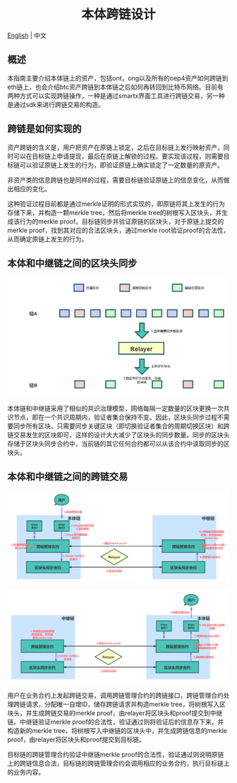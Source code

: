 <h1 align="center">本体跨链设计</h1>

[English](README.md) | 中文

## 概述

本指南主要介绍本体链上的资产，包括ont，ong以及所有的oep4资产如何跨链到eth链上，也会介绍btc资产跨链到本体链之后如何再转回到比特币网络。目前有两种方式可以实现跨链操作，一种是通过smartx界面工具进行跨链交易，另一种是通过sdk来进行跨链交易的构造。

## 跨链是如何实现的

资产跨链的含义是，用户把资产在原链上锁定，之后在目标链上发行映射资产，同时可以在目标链上申请提现，最后在原链上解锁的过程。要实现该过程，则需要目标链可以验证原链上发生的行为，即验证原链上确实锁定了一定数量的原资产。

非资产类的信息跨链也是同样的过程，需要目标链验证原链上的信息变化，从而做出相应的变化。

这种验证过程目前都是通过merkle证明的形式实现的，即原链将其上发生的行为存储下来，并构造一颗merkle tree，然后将merkle tree的树根写入区块头，并生成该行为的merkle proof。目标链同步并验证原链的区块头，对于原链上提交的merkle proof，找到其对应的合法区块头，通过merkle root验证proof的合法性，从而确定原链上发生的行为。

## 本体和中继链之间的区块头同步

![header_sync](resources/header_sync.png)

本体链和中继链采用了相似的共识治理模型，网络每隔一定数量的区块更换一次共识节点，即在一个共识周期内，验证者集合保持不变。因此，区块头同步过程不需要同步所有区块，只需要同步关键区块（即切换验证者集合的周期切换区块）和跨链交易发生的区块即可，这样的设计大大减少了区块头的同步数量。同步的区块头存储于区块头同步合约中，当前链的其它任何合约都可以从该合约中读取同步的区块头。

## 本体和中继链之间的跨链交易

![ont2relay](resources/ont2relay.png)

![relay2ont](resources/relay2ont.png)

用户在业务合约上发起跨链交易，调用跨链管理合约的跨链接口，跨链管理合约处理跨链请求，分配唯一自增ID，储存跨链请求并构造merkle tree，将树根写入区块头，并生成跨链交易的merkle proof，由relayer将区块头和proof提交到中继链。中继链验证merkle proof的合法性，验证通过则将验证后的信息存下来，并构造新的merkle tree，将树根写入中继链的区块头中，并生成跨链信息的merkle proof，由relayer将区块头和proof提交到目标链。

目标链的跨链管理合约验证中继链merkle proof的合法性，验证通过则说明原链上的跨链信息合法，目标链的跨链管理合约会调用相应的业务合约，执行目标链上的业务内容。
